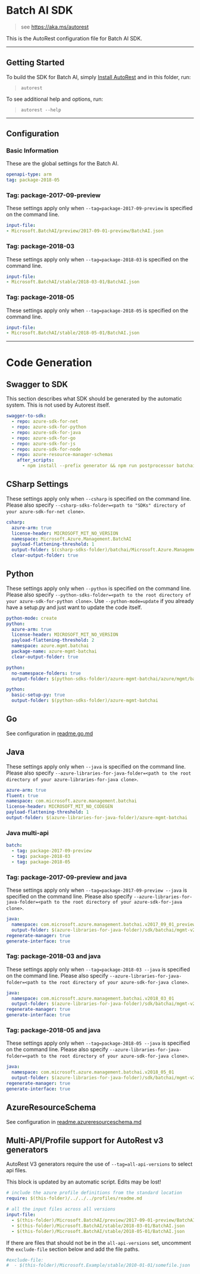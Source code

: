 # Batch AI SDK

> see https://aka.ms/autorest

This is the AutoRest configuration file for Batch AI SDK.

---
## Getting Started
To build the SDK for Batch AI, simply [Install AutoRest](https://aka.ms/autorest/install) and in this folder, run:

> `autorest`

To see additional help and options, run:

> `autorest --help`
---

## Configuration



### Basic Information
These are the global settings for the Batch AI.

``` yaml
openapi-type: arm
tag: package-2018-05
```


### Tag: package-2017-09-preview

These settings apply only when `--tag=package-2017-09-preview` is specified on the command line.

``` yaml $(tag) == 'package-2017-09-preview'
input-file:
- Microsoft.BatchAI/preview/2017-09-01-preview/BatchAI.json
```

### Tag: package-2018-03

These settings apply only when `--tag=package-2018-03` is specified on the command line.

``` yaml $(tag) == 'package-2018-03'
input-file:
- Microsoft.BatchAI/stable/2018-03-01/BatchAI.json
```

### Tag: package-2018-05

These settings apply only when `--tag=package-2018-05` is specified on the command line.

``` yaml $(tag) == 'package-2018-05'
input-file:
- Microsoft.BatchAI/stable/2018-05-01/BatchAI.json
```

---
# Code Generation


## Swagger to SDK

This section describes what SDK should be generated by the automatic system.
This is not used by Autorest itself.

``` yaml $(swagger-to-sdk)
swagger-to-sdk:
  - repo: azure-sdk-for-net
  - repo: azure-sdk-for-python
  - repo: azure-sdk-for-java
  - repo: azure-sdk-for-go
  - repo: azure-sdk-for-js
  - repo: azure-sdk-for-node
  - repo: azure-resource-manager-schemas
    after_scripts:
      - npm install --prefix generator && npm run postprocessor batchai/resource-manager --prefix generator && npm install --prefix tools && npm run test --prefix tools
```


## CSharp Settings

These settings apply only when `--csharp` is specified on the command line.
Please also specify `--csharp-sdks-folder=<path to "SDKs" directory of your azure-sdk-for-net clone>`.

``` yaml $(csharp)
csharp:
  azure-arm: true
  license-header: MICROSOFT_MIT_NO_VERSION
  namespace: Microsoft.Azure.Management.BatchAI
  payload-flattening-threshold: 1
  output-folder: $(csharp-sdks-folder)/batchai/Microsoft.Azure.Management.BatchAI/src/Generated
  clear-output-folder: true
```

## Python

These settings apply only when `--python` is specified on the command line.
Please also specify `--python-sdks-folder=<path to the root directory of your azure-sdk-for-python clone>`.
Use `--python-mode=update` if you already have a setup.py and just want to update the code itself.

``` yaml $(python)
python-mode: create
python:
  azure-arm: true
  license-header: MICROSOFT_MIT_NO_VERSION
  payload-flattening-threshold: 2
  namespace: azure.mgmt.batchai
  package-name: azure-mgmt-batchai
  clear-output-folder: true
```
``` yaml $(python) && $(python-mode) == 'update'
python:
  no-namespace-folders: true
  output-folder: $(python-sdks-folder)/azure-mgmt-batchai/azure/mgmt/batchai
```
``` yaml $(python) && $(python-mode) == 'create'
python:
  basic-setup-py: true
  output-folder: $(python-sdks-folder)/azure-mgmt-batchai
```

## Go

See configuration in [readme.go.md](./readme.go.md)

## Java

These settings apply only when `--java` is specified on the command line.
Please also specify `--azure-libraries-for-java-folder=<path to the root directory of your azure-libraries-for-java clone>`.

``` yaml $(java)
azure-arm: true
fluent: true
namespace: com.microsoft.azure.management.batchai
license-header: MICROSOFT_MIT_NO_CODEGEN
payload-flattening-threshold: 1
output-folder: $(azure-libraries-for-java-folder)/azure-mgmt-batchai
```

### Java multi-api

``` yaml $(java) && $(multiapi)
batch:
  - tag: package-2017-09-preview
  - tag: package-2018-03
  - tag: package-2018-05
```

### Tag: package-2017-09-preview and java

These settings apply only when `--tag=package-2017-09-preview --java` is specified on the command line.
Please also specify `--azure-libraries-for-java-folder=<path to the root directory of your azure-sdk-for-java clone>`.

``` yaml $(tag)=='package-2017-09-preview' && $(java) && $(multiapi)
java:
  namespace: com.microsoft.azure.management.batchai.v2017_09_01_preview
  output-folder: $(azure-libraries-for-java-folder)/sdk/batchai/mgmt-v2017_09_01_preview
regenerate-manager: true
generate-interface: true
```

### Tag: package-2018-03 and java

These settings apply only when `--tag=package-2018-03 --java` is specified on the command line.
Please also specify `--azure-libraries-for-java-folder=<path to the root directory of your azure-sdk-for-java clone>`.

``` yaml $(tag)=='package-2018-03' && $(java) && $(multiapi)
java:
  namespace: com.microsoft.azure.management.batchai.v2018_03_01
  output-folder: $(azure-libraries-for-java-folder)/sdk/batchai/mgmt-v2018_03_01
regenerate-manager: true
generate-interface: true
```

### Tag: package-2018-05 and java

These settings apply only when `--tag=package-2018-05 --java` is specified on the command line.
Please also specify `--azure-libraries-for-java-folder=<path to the root directory of your azure-sdk-for-java clone>`.

``` yaml $(tag)=='package-2018-05' && $(java) && $(multiapi)
java:
  namespace: com.microsoft.azure.management.batchai.v2018_05_01
  output-folder: $(azure-libraries-for-java-folder)/sdk/batchai/mgmt-v2018_05_01
regenerate-manager: true
generate-interface: true
```

## AzureResourceSchema

See configuration in [readme.azureresourceschema.md](./readme.azureresourceschema.md)

## Multi-API/Profile support for AutoRest v3 generators 

AutoRest V3 generators require the use of `--tag=all-api-versions` to select api files.

This block is updated by an automatic script. Edits may be lost!

``` yaml $(tag) == 'all-api-versions' /* autogenerated */
# include the azure profile definitions from the standard location
require: $(this-folder)/../../../profiles/readme.md

# all the input files across all versions
input-file:
  - $(this-folder)/Microsoft.BatchAI/preview/2017-09-01-preview/BatchAI.json
  - $(this-folder)/Microsoft.BatchAI/stable/2018-03-01/BatchAI.json
  - $(this-folder)/Microsoft.BatchAI/stable/2018-05-01/BatchAI.json

```

If there are files that should not be in the `all-api-versions` set, 
uncomment the  `exclude-file` section below and add the file paths.

``` yaml $(tag) == 'all-api-versions'
#exclude-file: 
#  - $(this-folder)/Microsoft.Example/stable/2010-01-01/somefile.json
```

